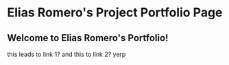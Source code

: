 # Elias Romero's Project Portfolio Page
## Welcome to Elias Romero's Portfolio!

<link1> this leads to link 1?
<link2> and this to link 2?
yerp
